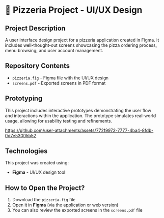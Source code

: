 # 🍕 Pizzeria Project - UI/UX Design

## Project Description
A user interface design project for a pizzeria application created in Figma. It includes well-thought-out screens showcasing the pizza ordering process, menu browsing, and user account management.

## Repository Contents
- `pizzeria.fig` - Figma file with the UI/UX design
- `screens.pdf` - Exported screens in PDF format

## Prototyping
This project includes interactive prototypes demonstrating the user flow and interactions within the application. The prototype simulates real-world usage, allowing for usability testing and refinements.


https://github.com/user-attachments/assets/772f9972-7777-4ba4-8fdb-0d7e53005b52



## Technologies
This project was created using:
- **Figma** - UI/UX design tool

## How to Open the Project?
1. Download the `pizzeria.fig` file
2. Open it in **Figma** (via the application or web version)
3. You can also review the exported screens in the `screens.pdf` file


